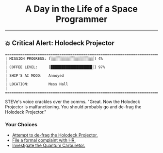 <h1 align="center">A Day in the Life of a Space Programmer</h1>

---

<h2 id="node-42">💥 Critical Alert: Holodeck Projector</h2>

```
========================================================================
| MISSION PROGRESS: [░░░░░░░░░░░░░░░░░░░░] 4%                                  |
| COFFEE LEVEL:     [███████████████████░] 97%                                 |
| SHIP'S AI MOOD:   Annoyed                                                    |
| LOCATION:         Mess Hall                                                  |
========================================================================
```

STEVe's voice crackles over the comms. "Great. Now the Holodeck Projector is malfunctioning. You should probably go and de-frag the Holodeck Projector."



### Your Choices

*   [Attempt to de-frag the Holodeck Projector.](./README-0046.md)
*   [File a formal complaint with HR.](./README-0043.md)
*   [Investigate the Quantum Carburetor.](./README-0044.md)
